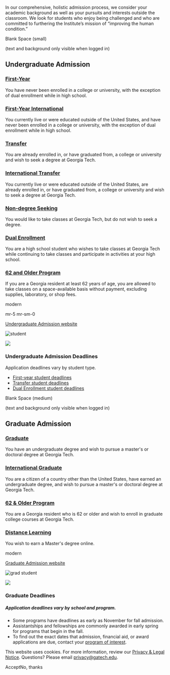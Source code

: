 In our comprehensive, holistic admission process, we consider your academic background as well as your pursuits and interests outside the classroom. We look for students who enjoy being challenged and who are committed to furthering the Institute’s mission of “improving the human condition.”

Blank Space (small)

(text and background only visible when logged in)

## Undergraduate Admission

### [First-Year](http://admission.gatech.edu/first-year)

You have never been enrolled in a college or university, with the exception of dual enrollment while in high school.

### [First-Year International](https://admission.gatech.edu/international/first-year)

You currently live or were educated outside of the United States, and have never been enrolled in a college or university, with the exception of dual enrollment while in high school.

### [Transfer](http://admission.gatech.edu/transfer)

You are already enrolled in, or have graduated from, a college or university and wish to seek a degree at Georgia Tech.

### [International Transfer](https://admission.gatech.edu/international/transfer)

You currently live or were educated outside of the United States, are already enrolled in, or have graduated from, a college or university and wish to seek a degree at Georgia Tech.

### [Non-degree Seeking](https://admission.gatech.edu/nondegree/)

You would like to take classes at Georgia Tech, but do not wish to seek a degree.

### [Dual Enrollment](https://admission.gatech.edu/dual-enrollment/)

You are a high school student who wishes to take classes at Georgia Tech while continuing to take classes and participate in activities at your high school.

### [62 and Older Program](https://admission.gatech.edu/62-and-older-program/)

If you are a Georgia resident at least 62 years of age, you are allowed to take classes on a space-available basis without payment, excluding supplies, laboratory, or shop fees.

modern

mr-5 mr-sm-0

[Undergraduate Admission website](http://www.admission.gatech.edu/)

![student](https://www.gatech.edu/sites/default/files/inline-images/undergraduate-student.jpeg)

![](https://www.gatech.edu/admission)

### Undergraduate Admission Deadlines

Application deadlines vary by student type.

- [First-year student deadlines](https://admission.gatech.edu/first-year/deadlines)
- [Transfer student deadlines](https://admission.gatech.edu/transfer/deadlines-fees)
- [Dual Enrollment student deadlines](https://admission.gatech.edu/dual-enrollment/)

Blank Space (medium)

(text and background only visible when logged in)

## Graduate Admission

### [Graduate](https://grad.gatech.edu/apply-now)

You have an undergraduate degree and wish to pursue a master's or doctoral degree at Georgia Tech.

### [International Graduate](https://grad.gatech.edu/international-students)

You are a citizen of a country other than the United States, have earned an undergraduate degree, and wish to pursue a master's or doctoral degree at Georgia Tech.

### [62 & Older Program](https://grad.gatech.edu/62-or-older)

You are a Georgia resident who is 62 or older and wish to enroll in graduate college courses at Georgia Tech.

### [Distance Learning](https://grad.gatech.edu/apply-now)

You wish to earn a Master's degree online.

modern

[Graduate Admission website](https://grad.gatech.edu/)

![grad student](https://www.gatech.edu/sites/default/files/inline-images/grad-student-short.jpeg)

![](https://www.gatech.edu/admission)

### Graduate Deadlines

##### Application deadlines vary by school and program.

- Some programs have deadlines as early as November for fall admission.
- Assistantships and fellowships are commonly awarded in early spring for programs that begin in the fall.
- To find out the exact dates that admission, financial aid, or award applications are due, contact your [program of interest](http://www.grad.gatech.edu/degree-programs).

This website uses cookies. For more information, review our [Privacy & Legal Notice](https://www.gatech.edu/privacy). Questions? Please email [privacy@gatech.edu](mailto:privacy@gatech.edu).


AcceptNo, thanks